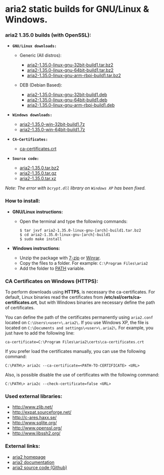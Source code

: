 aria2 static builds for GNU/Linux & Windows.
============================================

### aria2 1.35.0 builds (with OpenSSL):

  * **`GNU/Linux downloads:`**
  
    * Generic (All distros):
    
      * [aria2-1.35.0-linux-gnu-32bit-build1.tar.bz2](https://github.com/q3aql/aria2-static-builds/releases/download/v1.35.0/aria2-1.35.0-linux-gnu-32bit-build1.tar.bz2)
      * [aria2-1.35.0-linux-gnu-64bit-build1.tar.bz2](https://github.com/q3aql/aria2-static-builds/releases/download/v1.35.0/aria2-1.35.0-linux-gnu-64bit-build1.tar.bz2)
      * [aria2-1.35.0-linux-gnu-arm-rbpi-build1.tar.bz2](https://github.com/q3aql/aria2-static-builds/releases/download/v1.35.0/aria2-1.35.0-linux-gnu-arm-rbpi-build1.tar.bz2)
     
     * DEB (Debian Based):
     
       * [aria2-1.35.0-linux-gnu-32bit-build1.deb](https://github.com/q3aql/aria2-static-builds/releases/download/v1.35.0/aria2-1.35.0-linux-gnu-32bit-build1.deb)
       * [aria2-1.35.0-linux-gnu-64bit-build1.deb](https://github.com/q3aql/aria2-static-builds/releases/download/v1.35.0/aria2-1.35.0-linux-gnu-64bit-build1.deb)
       * [aria2-1.35.0-linux-gnu-arm-rbpi-build1.deb](https://github.com/q3aql/aria2-static-builds/releases/download/v1.35.0/aria2-1.35.0-linux-gnu-arm-rbpi-build1.deb)

  * **`Windows downloads:`**
    * [aria2-1.35.0-win-32bit-build1.7z](https://github.com/q3aql/aria2-static-builds/releases/download/v1.35.0/aria2-1.35.0-win-32bit-build1.7z)
    * [aria2-1.35.0-win-64bit-build1.7z](https://github.com/q3aql/aria2-static-builds/releases/download/v1.35.0/aria2-1.35.0-win-64bit-build1.7z)

  * **`CA-Certificates:`**
    * [ca-certificates.crt](https://github.com/q3aql/aria2-static-builds/releases/download/v1.35.0/ca-certificates.crt)

  * **`Source code:`**
    * [aria2-1.35.0.tar.bz2](https://github.com/tatsuhiro-t/aria2/releases/download/release-1.35.0/aria2-1.35.0.tar.bz2)
    * [aria2-1.35.0.tar.gz](https://github.com/tatsuhiro-t/aria2/releases/download/release-1.35.0/aria2-1.35.0.tar.gz)
    * [aria2-1.35.0.tar.xz](https://github.com/tatsuhiro-t/aria2/releases/download/release-1.35.0/aria2-1.35.0.tar.xz)

_Note: The error with `bcrypt.dll` library on `Windows XP` has been fixed._

### How to install:

  * **GNU/Linux instructions:**
  
    * Open the terminal and type the following commands:
    
      ```shell
      $ tar jxvf aria2-1.35.0-linux-gnu-[arch]-build1.tar.bz2
      $ cd aria2-1.35.0-linux-gnu-[arch]-build1
      $ sudo make install
      ````

  * **Windows instructions:**
  
    * Unzip the package with [7-zip](http://www.7-zip.org/) or [Winrar](http://www.rarlab.com/).
    * Copy the files to a folder. For example: `C:\Program Files\aria2`
    * Add the folder to [PATH](https://www.google.es/search?q=add+folder+to+PATH+on+Windows) variable.

### CA Certificates on Windows (HTTPS):

To perform downloads using **HTTPS**, is necessary the ca-certificates. For default, Linux binaries read the certificates from **/etc/ssl/certs/ca-certificates.crt**, but with Windows binaries are necessary define the path of certificates.

You can define the path of the certificates permanently using `aria2.conf` located on `C:\Users\<user>\.aria2\`. If you use Windows XP, the file is located on `C:\Documents and settings\<user>\.aria2\`. For example, you just have to add the following line:

```shell
ca-certificate=C:\Program Files\aria2\certs\ca-certificates.crt
```

If you prefer load the certificates manually, you can use the following command:

```shell
C:\PATH\> aria2c --ca-certificate=<PATH-TO-CERTIFICATE> <URL>
```

Also, is possible disable the use of certificates with the following command:

```shell
C:\PATH\> aria2c --check-certificate=false <URL>
```

### Used external libraries:

  * http://www.zlib.net/
  * http://expat.sourceforge.net/
  * http://c-ares.haxx.se/
  * http://www.sqlite.org/
  * http://www.openssl.org/
  * http://www.libssh2.org/

### External links:

  * [aria2 homepage](https://aria2.github.io/)
  * [aria2 documentation](https://aria2.github.io/manual/en/html/)
  * [aria2 source code (Github)](https://github.com/aria2/aria2)
